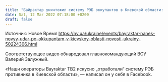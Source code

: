 ```yaml
---
title: "Байрактар уничтожил систему РЭБ оккупантов в Киевской области: Залужный показал видео"
date: Sat, 12 Mar 2022 07:18:00 +0200
draft: false
---
```

Источник: Новое Время https://nv.ua/ukraine/events/bayraktar-nanes-novyy-udar-po-okkupantam-v-kievskoy-oblasti-novosti-ukrainy-50224306.html


Соответствующее видео обнародовал главнокомандующий ВСУ Валерий Залужный.

«Наши операторы Bayraktar TB2 искусно „отработали“ систему РЭБ противника в Киевской области», — написал он у себя в Facebook.
